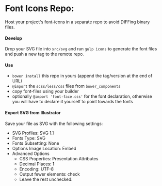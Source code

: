 
Font Icons Repo:
================
Host your project's font-icons in a separate repo to avoid DIFFing binary files.


#### Develop

Drop your SVG file into `src/svg` and run `gulp icons`
to generate the font files and push a new tag to the remote repo.


#### Use

- `bower install` this repo in yours (append the tag/version at the end of URL)
- `@import` the `scss/less/css` files from `bower_components`
- copy font-files using your builder
- optionally `@import 'font-face.css'` for the font declaration,
  otherwise you will have to declare it yourself to point towards the fonts


#### Export SVG from Illustrator

Save your file as SVG with the following settings:

- SVG Profiles: SVG 1.1
- Fonts Type: SVG
- Fonts Subsetting: None
- Options Image Location: Embed
- Advanced Options
	- CSS Properties: Presentation Attributes
	- Decimal Places: 1
	- Encoding: UTF-8
	- Output fewer elements: check
	- Leave the rest unchecked.
